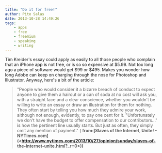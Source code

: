 ```yaml
---
title: "Do it for free!"
author: Pito Salas
date: 2013-10-28 14:49:26
tags:
    - apps
    - free
    - freemium
    - speaking
    - writing
---
```



Tim Kreider's essay could apply as easily to all those people who complain
that an iPhone app is not free, or is so so expensive at $5.99. Not too long
ago a piece of software would get $99 or $495. Makes you wonder how long Adobe
can keep on charging through the nose for Photoshop and Illustrator. Anyway,
here's a bit of the article:

> "People who would consider it a bizarre breach of conduct to expect anyone
> to give them a haircut or a can of soda at no cost will ask you, with a
> straight face and a clear conscience, whether you wouldn't be willing to
> write an essay or draw an illustration for them for nothing. They often
> start by telling you how much they admire your work, although not enough,
> evidently, to pay one cent for it. "Unfortunately we don't have the budget
> to offer compensation to our contributors…" is how the pertinent line
> usually starts. But just as often, they simply omit any mention of payment."
> ( **from:[Slaves of the Internet, Unite! -
> NYTimes.com](<http://www.nytimes.com/2013/10/27/opinion/sunday/slaves-of-
> the-internet-unite.html?_r=0>))**




